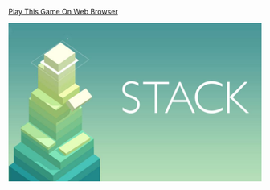 <a href="https://sukrubeyy.itch.io/build-stack-replica">Play This Game On Web Browser</a>

<img src="https://github.com/sukrubeyy/BuildStack/blob/main/Assets/Images/Logo.jpg"/>
